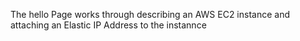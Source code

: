 The hello Page works through describing an AWS EC2 instance and attaching an Elastic IP Address to the instannce
